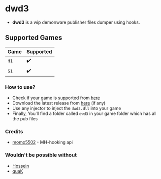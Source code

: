 # dwd3
- **dwd3** is a wip demonware publisher files dumper using hooks.

## Supported Games

| Game     | Supported          |
|:---------|:-------------------|
| `H1`     | :heavy_check_mark: |
| `S1`     | :heavy_check_mark: |

### How to use?
- Check if your game is supported from [here](https://github.com/skkuull/dwd3#supported-games)
- Download the latest release from [here](https://github.com/skkuull/dwd3/releases/latest) (if any)
- Use any injector to inject the `dwd3.dll` into your game
- Finally, You'll find a folder called `dwd3` in your game folder which has all the pub files

### Credits
- [momo5502](https://github.com/momo5502) - MH-hooking api

### Wouldn't be possible without
- [Hossein](https://github.com/hosseinpourziyaie)
- [quaK](https://github.com/Joelrau)
